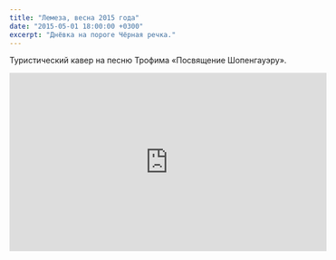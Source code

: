 ```yaml
---
title: "Лемеза, весна 2015 года"
date: "2015-05-01 18:00:00 +0300"
excerpt: "Днёвка на пороге Чёрная речка."
---
```


Туристический кавер на песню Трофима &laquo;Посвящение Шопенгауэру&raquo;.

<div class="video-wrapper">
  <iframe width="560" height="315" src="https://www.youtube.com/embed/IHkGBZ5WQEQ" frameborder="0" allow="accelerometer; autoplay; encrypted-media; gyroscope; picture-in-picture" allowfullscreen></iframe>
</div>
